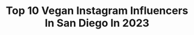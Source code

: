 ---
title: Top 10 Vegan Instagram Influencers In San Diego In 2023
description: >-
  Find top vegan Instagram influencers in San Diego in 2023. Most popular hashtags: #vegan #sandiego #plantbased #breakfast.
platform: Instagram
hits: 46
text_top: See the most popular Instagram influencers on inBeat.
text_bottom: Our platform aggregates 46 Instagram influencers like this in San Diego, United States for you to contact.
profiles:
  - username: "fensterjeff"
    fullname: >-
      Jeff Fenster
    bio: >-
      🥥 Founder Everbowl 30+ locations🚀 👨‍👩‍👧‍👧 Husband & Father 🥰 🤹 Serial Entrepreneur🎢 🎤 Speaker 🗣 🧩 Founded 14 Companies 🎯 💎 Top 40 under 40🏆
    location: "United States"
    followers: 48467
    engagement: 185
    commentsToLikes: 0.069333
    id: ck6u79hsfk8nt0j7132q9192i
    verified: true
    hashtags: "#serialentrepreneur, #entrepreneurmindset, #everbowl, #entrepreneurlife"
  - username: "influencersandiego"
    fullname: >-
      Mariana Costa | San Diego
    bio: >-
      🚁 | Lifestyle and Travel Influencer 🌎 | Last trips: Cartagena, Tulum, Sedona 🌴 | Living in San Diego, CA 🙏 | Trust God 📲 | Email for collabs
    location: "United States"
    followers: 12987
    engagement: 367
    commentsToLikes: 0.125654
    id: ck6u34lvmvofj0j71zrsf18cg
    verified: false
    hashtags: "#bikinibabes, #calilove, #sandiegolife, #sandiego"
  - username: "stephenland89"
    fullname: >-
      Stephen Land
    bio: >-
      📒Author🙆🏻‍♂️Public Speaker🙋🏻‍♂️Activist🎙Singer 🎵YouTube - LandMusic 🕺🏼Gay Nightlife Personality🇺🇸San Diego🍌Vegan🐒Volunteer @mostlymonkeyssd
    location: "United States"
    followers: 61844
    engagement: 73
    commentsToLikes: 0.027841
    id: ckap8xgcbqb200i78l5cwqi7y
    verified: false
    hashtags: "#sing, #nice, #santababy, #naughty"
  - username: "beezy.bee"
    fullname: >-
      Beezy Bee
    bio: >-
      My Two Moods: Sunshine. Or Black Parade.🌞🌚 San Diego📍 Tattooed | Vegan | Pitbull Momma Be Sweeter than 🍯& Sting like a 🐝
    location: "United States"
    followers: 238553
    engagement: 314
    commentsToLikes: 0.041812
    id: ck5zr3i3hvts30i145x4t22ie
    verified: false
    hashtags: "#tattoosarecool, #inkedandglasses, #freckles, #changes"
  - username: "ashleynelltipton"
    fullname: >-
      Ashley Nell Tipton
    bio: >-
      Winner of Project Runway Season 14 ▼@ashleynelltiptondesigns to shop!▼ ▼ FACE MASKS 😷 ▼
    location: "United States"
    followers: 207333
    engagement: 78
    commentsToLikes: 0.021500
    id: ck0w0fyxqdzwn0i19m891he1f
    verified: true
    hashtags: "#sdinfluencer, #plussizefashion, #plussizeinfluencer, #plussizemodel"
  - username: "fernandakellyyy"
    fullname: >-
      𝔽𝕖𝕣𝕟𝕒𝕟𝕕𝕒
    bio: >-
      Latina Buddhist Actress | Host | Philanthropist| Emmy Winner Founder of @shopnytaq and @themedicalgownproject
    location: "United States"
    followers: 74750
    engagement: 151
    commentsToLikes: 0.038921
    id: ck8t0mzspsm6p0j78nh3jx8k5
    verified: true
    hashtags: "#morelatinosinhollywood, #nytaqstateofmind, #conovarios, #latinamade"
  - username: "ashleysprankles"
    fullname: >-
      Ashley Sprankles
    bio: >-
      Photography 📸 𝕀’𝕞 𝕡𝕣𝕠𝕓𝕒𝕓𝕝𝕪 𝕠𝕟 𝕋𝕚𝕜𝕋𝕠𝕜! [She/They]🌈•Dog Mom T💓Z ♥ 𝕯𝖔𝖓𝖚𝖙 𝖈𝖔𝖓𝖓𝖔𝖎𝖘𝖘𝖊𝖚𝖗 🍩
    location: "United States"
    followers: 93043
    engagement: 111
    commentsToLikes: 0.042942
    id: ck13d2c203ba70i19cv94n42v
    verified: false
    hashtags: "#sdphotographer, #mukbang, #portrait, #sandiego"
  - username: "hannah.guthman"
    fullname: >-
      Hannah Guthman
    bio: >-
      real food, made by HANd. ✨🤚✨ easy healthy recipes & tips proud plant mom 🌱 San Diego, CA hanmadebyhg@gmail.com
    location: "United States"
    followers: 45482
    engagement: 467
    commentsToLikes: 0.206546
    id: ck15srdbpefva0i19kb9mjkl7
    verified: false
    hashtags: "#easyrecipes, #potatoes, #snacks, #toast"
  - username: "naturallyzuzu"
    fullname: >-
      Zuliya Khawaja | NaturallyZuzu
    bio: >-
      Welcome to Zuzuland! [She/Her] Plant-based chef Food Art & Recipes Certified in #plantbased #nutrition Clubhouse: @naturallyzuzu 📍San Diego, CA
    location: "United States"
    followers: 133484
    engagement: 284
    commentsToLikes: 0.045703
    id: ck0tzt2n9rioi0i1990c2tdzr
    verified: false
    hashtags: "#imsomartha, #naturallyzuzu, #giveawayalert, #vegandessert"
  - username: "briewilly"
    fullname: >-
      Brie Willy aka Chad Montano
    bio: >-
      Food | Lifestyle | Cocktails | Restaurant 📸 @westcottlighting Top Pro @traegergrills @snakeriverfarms 📍San Diego, CA
    location: "United States"
    followers: 37077
    engagement: 147
    commentsToLikes: 0.254035
    id: ck0tterzk2ehy0i1955ditnnn
    verified: false
    hashtags: "#steak, #freshfood, #ad, #eeeeeats"
---